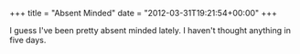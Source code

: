 +++
title = "Absent Minded"
date = "2012-03-31T19:21:54+00:00"
+++

I guess I've been pretty absent minded lately.  I haven't thought anything in five days.
			
